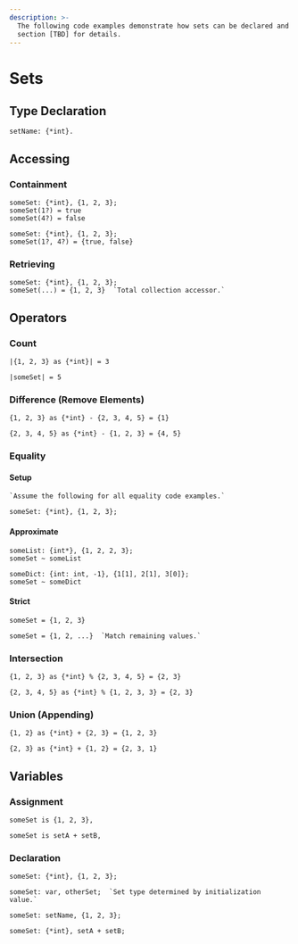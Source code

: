 ```yaml
---
description: >-
  The following code examples demonstrate how sets can be declared and used. See
  section [TBD] for details.
---
```


# Sets

## Type Declaration

```
setName: {*int}.
```

## Accessing

### Containment

```
someSet: {*int}, {1, 2, 3};
someSet(1?) = true
someSet(4?) = false
```

```
someSet: {*int}, {1, 2, 3};
someSet(1?, 4?) = {true, false}
```

### Retrieving

```
someSet: {*int}, {1, 2, 3};
someSet(...) = {1, 2, 3}  `Total collection accessor.`
```

## Operators

### Count

```
|{1, 2, 3} as {*int}| = 3
```

```
|someSet| = 5
```

### Difference (Remove Elements)

```
{1, 2, 3} as {*int} - {2, 3, 4, 5} = {1}
```

```
{2, 3, 4, 5} as {*int} - {1, 2, 3} = {4, 5}
```

### Equality

#### Setup

```
`Assume the following for all equality code examples.`

someSet: {*int}, {1, 2, 3};
```

#### Approximate

```
someList: {int*}, {1, 2, 2, 3};
someSet ~ someList
```

```
someDict: {int: int, -1}, {1[1], 2[1], 3[0]};
someSet ~ someDict
```

#### Strict

```
someSet = {1, 2, 3}
```

```
someSet = {1, 2, ...}  `Match remaining values.`
```

### Intersection

```
{1, 2, 3} as {*int} % {2, 3, 4, 5} = {2, 3}
```

```
{2, 3, 4, 5} as {*int} % {1, 2, 3, 3} = {2, 3}
```

### Union (Appending)

```
{1, 2} as {*int} + {2, 3} = {1, 2, 3}
```

```
{2, 3} as {*int} + {1, 2} = {2, 3, 1}
```

## Variables

### Assignment

```
someSet is {1, 2, 3},
```

```
someSet is setA + setB,
```

### Declaration

```
someSet: {*int}, {1, 2, 3};
```

```
someSet: var, otherSet;  `Set type determined by initialization value.`
```

```
someSet: setName, {1, 2, 3};
```

```
someSet: {*int}, setA + setB;
```
